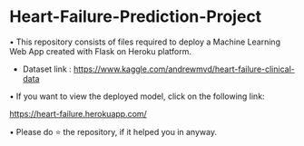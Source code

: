 # Heart-Failure-Prediction-Project


• This repository consists of files required to deploy a Machine Learning Web App created with Flask on Heroku platform.
- Dataset link : https://www.kaggle.com/andrewmvd/heart-failure-clinical-data

• If you want to view the deployed model, click on the following link:

https://heart-failure.herokuapp.com/

• Please do ⭐ the repository, if it helped you in anyway.
